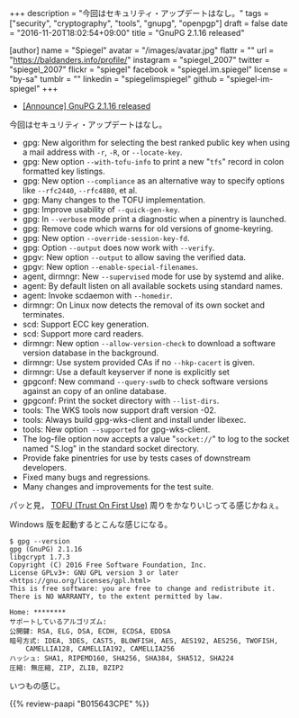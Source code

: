 +++
description = "今回はセキュリティ・アップデートはなし。"
tags = ["security", "cryptography", "tools", "gnupg", "openpgp"]
draft = false
date = "2016-11-20T18:02:54+09:00"
title = "GnuPG 2.1.16 released"

[author]
  name = "Spiegel"
  avatar = "/images/avatar.jpg"
  flattr = ""
  url = "https://baldanders.info/profile/"
  instagram = "spiegel_2007"
  twitter = "spiegel_2007"
  flickr = "spiegel"
  facebook = "spiegel.im.spiegel"
  license = "by-sa"
  tumblr = ""
  linkedin = "spiegelimspiegel"
  github = "spiegel-im-spiegel"
+++

- [[Announce] GnuPG 2.1.16 released](https://lists.gnupg.org/pipermail/gnupg-announce/2016q4/000398.html)

今回はセキュリティ・アップデートはなし。

* gpg: New algorithm for selecting the best ranked public key when using a mail address with `-r`, `-R`, or `--locate-key`.
* gpg: New option `--with-tofu-info` to print a new "`tfs`" record in colon formatted key listings.
* gpg: New option `--compliance` as an alternative way to specify options like `--rfc2440`, `--rfc4880`, et al.
* gpg: Many changes to the TOFU implementation.
* gpg: Improve usability of `--quick-gen-key`.
* gpg: In `--verbose` mode print a diagnostic when a pinentry is launched.
* gpg: Remove code which warns for old versions of gnome-keyring.
* gpg: New option `--override-session-key-fd`.
* gpg: Option `--output` does now work with `--verify`.
* gpgv: New option `--output` to allow saving the verified data.
* gpgv: New option `--enable-special-filenames`.
* agent, dirmngr: New `--supervised` mode for use by systemd and alike.
* agent: By default listen on all available sockets using standard names.
* agent: Invoke scdaemon with `--homedir`.
* dirmngr: On Linux now detects the removal of its own socket and terminates.
* scd: Support ECC key generation.
* scd: Support more card readers.
* dirmngr: New option `--allow-version-check` to download a software version database in the background.
* dirmngr: Use system provided CAs if no `--hkp-cacert` is given.
* dirmngr: Use a default keyserver if none is explicitly set
* gpgconf: New command `--query-swdb` to check software versions against an copy of an online database.
* gpgconf: Print the socket directory with `--list-dirs`.
* tools: The WKS tools now support draft version -02.
* tools: Always build gpg-wks-client and install under libexec.
* tools: New option` --supported` for gpg-wks-client.
* The log-file option now accepts a value "`socket://`" to log to the socket named "S.log" in the standard socket directory.
* Provide fake pinentries for use by tests cases of downstream developers.
* Fixed many bugs and regressions.
* Many changes and improvements for the test suite.

パッと見， [TOFU (Trust On First Use)](https://en.wikipedia.org/wiki/Trust_on_first_use "Trust on first use - Wikipedia") 周りをかなりいじってる感じかねぇ。

Windows 版を起動するとこんな感じになる。

```text
$ gpg --version
gpg (GnuPG) 2.1.16
libgcrypt 1.7.3
Copyright (C) 2016 Free Software Foundation, Inc.
License GPLv3+: GNU GPL version 3 or later <https://gnu.org/licenses/gpl.html>
This is free software: you are free to change and redistribute it.
There is NO WARRANTY, to the extent permitted by law.

Home: ********
サポートしているアルゴリズム:
公開鍵: RSA, ELG, DSA, ECDH, ECDSA, EDDSA
暗号方式: IDEA, 3DES, CAST5, BLOWFISH, AES, AES192, AES256, TWOFISH,
    CAMELLIA128, CAMELLIA192, CAMELLIA256
ハッシュ: SHA1, RIPEMD160, SHA256, SHA384, SHA512, SHA224
圧縮: 無圧縮, ZIP, ZLIB, BZIP2
```

いつもの感じ。

{{% review-paapi "B015643CPE" %}} <!-- 暗号技術入門 第3版 -->
